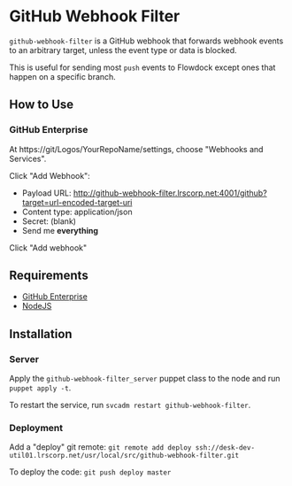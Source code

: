 # GitHub Webhook Filter

`github-webhook-filter` is a GitHub webhook that forwards webhook events to an arbitrary target,
unless the event type or data is blocked.

This is useful for sending most `push` events to Flowdock except ones that happen on a specific
branch.

## How to Use

### GitHub Enterprise

At https://git/Logos/YourRepoName/settings, choose "Webhooks and Services".

Click "Add Webhook":
* Payload URL: http://github-webhook-filter.lrscorp.net:4001/github?target=url-encoded-target-uri
* Content type: application/json
* Secret: (blank)
* Send me **everything**

Click "Add webhook"

## Requirements

* [GitHub Enterprise](https://enterprise.github.com/)
* [NodeJS](https://nodejs.org/)

## Installation

### Server

Apply the `github-webhook-filter_server` puppet class to the node and run
`puppet apply -t`.

To restart the service, run `svcadm restart github-webhook-filter`.

### Deployment

Add a "deploy" git remote: `git remote add deploy ssh://desk-dev-util01.lrscorp.net/usr/local/src/github-webhook-filter.git`

To deploy the code: `git push deploy master`
